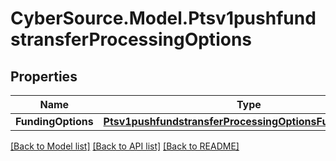 # CyberSource.Model.Ptsv1pushfundstransferProcessingOptions
## Properties

Name | Type | Description | Notes
------------ | ------------- | ------------- | -------------
**FundingOptions** | [**Ptsv1pushfundstransferProcessingOptionsFundingOptions**](Ptsv1pushfundstransferProcessingOptionsFundingOptions.md) |  | [optional] 

[[Back to Model list]](../README.md#documentation-for-models) [[Back to API list]](../README.md#documentation-for-api-endpoints) [[Back to README]](../README.md)

